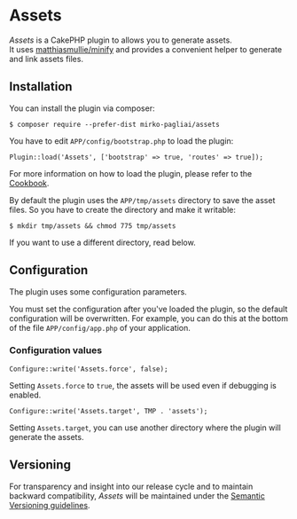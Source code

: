 # Assets
*Assets* is a CakePHP plugin to allows you to generate assets.  
It uses [matthiasmullie/minify](https://github.com/matthiasmullie/minify) and
provides a convenient helper to generate and link assets files.

## Installation
You can install the plugin via composer:

    $ composer require --prefer-dist mirko-pagliai/assets
    
You have to edit `APP/config/bootstrap.php` to load the plugin:

    Plugin::load('Assets', ['bootstrap' => true, 'routes' => true]);

For more information on how to load the plugin, please refer to the 
[Cookbook](http://book.cakephp.org/3.0/en/plugins.html#loading-a-plugin).
    
By default the plugin uses the `APP/tmp/assets` directory to save the 
asset files. So you have to create the directory and make it writable:

    $ mkdir tmp/assets && chmod 775 tmp/assets

If you want to use a different directory, read below.

## Configuration
The plugin uses some configuration parameters.

You must set the configuration after you've loaded the plugin, so the default
configuration will be overwritten. For example, you can do this at the bottom 
of the file `APP/config/app.php` of your application.

### Configuration values

    Configure::write('Assets.force', false);

Setting `Assets.force` to `true`, the assets will be used even if debugging is 
enabled.

    Configure::write('Assets.target', TMP . 'assets');

Setting `Assets.target`, you can use another directory where the plugin will 
generate the assets.

## Versioning
For transparency and insight into our release cycle and to maintain backward 
compatibility, *Assets* will be maintained under the 
[Semantic Versioning guidelines](http://semver.org).
